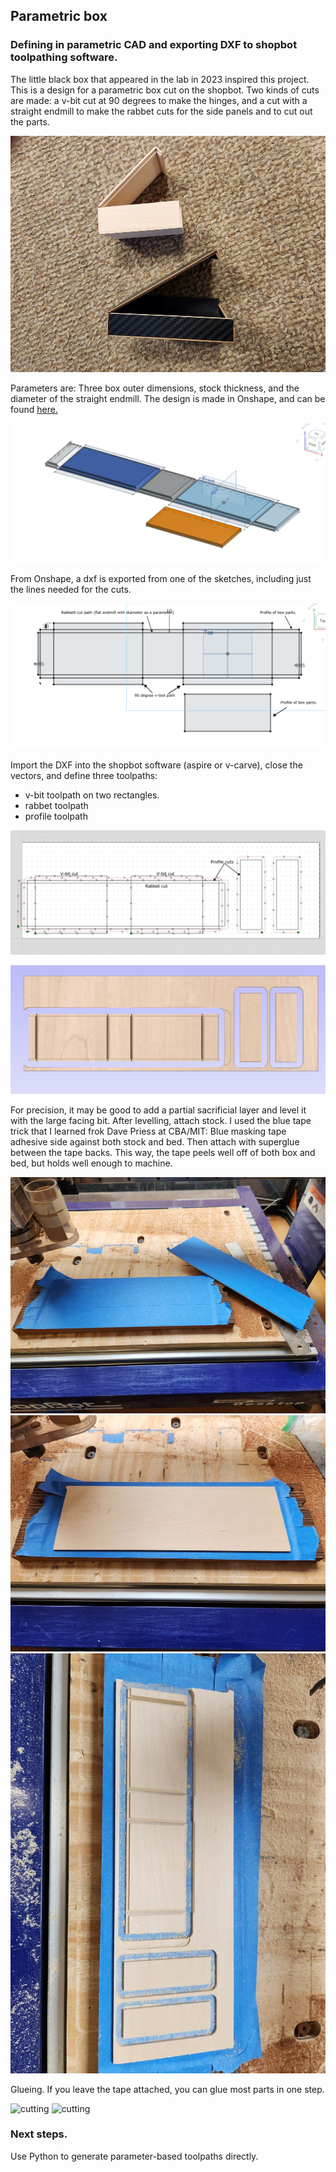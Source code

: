 ## Parametric box

### Defining in parametric CAD and exporting DXF to shopbot toolpathing software.	

The little black box that appeared in the lab in 2023 inspired this project.  This is a design for a parametric box cut on the shopbot.  Two kinds of cuts are made:  a v-bit cut at 90 degrees to make the hinges, and a cut with a straight endmill to make the rabbet cuts for the side panels and to cut out the parts.

![first boxes](./img/boxes.jpg)

Parameters are:  Three box outer dimensions, stock thickness, and the diameter of the straight endmill.  The design is made in Onshape, and can be found [here.](https://cad.onshape.com/documents/c429adf695cccbb3df6ce57b/w/f26c7c8d38f2610c9769fc54/e/f1eba46c150b72f9fee9967c)

![Onshape bodies](./img/onshape_bodies.png)

From Onshape, a dxf is exported from one of the sketches, including just the lines needed for the cuts.  

![onshape_dxf](./img/onshape_dxf.png)

Import the DXF into the shopbot software (aspire or v-carve), close the vectors, and define three toolpaths:  
 - v-bit toolpath on two rectangles.
 - rabbet toolpath
 - profile toolpath		

![toolpaths](./img/toolpaths.png)

![preview](./img/preview.png)

For precision, it may be good to add a partial sacrificial layer and level it with the large facing bit.  After levelling, attach stock.  I used the blue tape trick that I learned frok Dave Priess at CBA/MIT:  Blue masking tape adhesive side against both stock and bed.  Then attach with superglue between the tape backs.  This way, the tape peels well off of both box and bed, but holds well enough to machine.

![cutting](./img/cut00.jpg)
![cutting](./img/cut01.jpg)
![cutting](./img/cut02.jpg)

Glueing.  If you leave the tape attached, you can glue most parts in one step.


![cutting](./box_assembly00.jpg)
![cutting](./box_assembly01.jpg)




### Next steps.

Use Python to generate parameter-based toolpaths directly.



